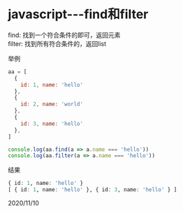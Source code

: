 # javascript---find和filter

find: 找到一个符合条件的即可，返回元素  
filter: 找到所有符合条件的，返回list  

举例  
```js
aa = [
  {
    id: 1, name: 'hello'
  },
  {
    id: 2, name: 'world'
  },
  {
    id: 3, name: 'hello'
  },
]

console.log(aa.find(a => a.name === 'hello'))
console.log(aa.filter(a => a.name === 'hello'))
```

结果  
```r
{ id: 1, name: 'hello' }
[ { id: 1, name: 'hello' }, { id: 3, name: 'hello' } ]
```


2020/11/10  
